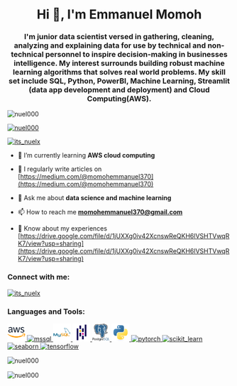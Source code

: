 
<h1 align="center">Hi 👋, I'm Emmanuel Momoh</h1>
<h3 align="center">I'm junior data scientist versed in gathering, cleaning, analyzing and explaining data for use by technical and non-technical personnel to inspire decision-making in businesses intelligence. My interest surrounds building robust machine learning algorithms that solves real world problems. My skill set include SQL, Python, PowerBI, Machine Learning, Streamlit (data app development and deployment) and Cloud Computing(AWS).</h3>



<p align="left"> <img src="https://komarev.com/ghpvc/?username=nuel000&label=Profile%20views&color=0e75b6&style=flat" alt="nuel000" /> </p>

<p align="left"> <a href="https://github.com/ryo-ma/github-profile-trophy"><img src="https://github-profile-trophy.vercel.app/?username=nuel000" alt="nuel000" /></a> </p>

<p align="left"> <a href="https://twitter.com/its_nuelx" target="blank"><img src="https://img.shields.io/twitter/follow/its_nuelx?logo=twitter&style=for-the-badge" alt="its_nuelx" /></a> </p>

- 🌱 I’m currently learning **AWS cloud computing**

- 📝 I regularly write articles on [https://medium.com/@momohemmanuel370](https://medium.com/@momohemmanuel370)

- 💬 Ask me about **data science and machine learning**

- 📫 How to reach me **momohemmanuel370@gmail.com**

- 📄 Know about my experiences [https://drive.google.com/file/d/1jUXXg0iv42XcnswReQKH6lVSHTVwqRK7/view?usp=sharing](https://drive.google.com/file/d/1jUXXg0iv42XcnswReQKH6lVSHTVwqRK7/view?usp=sharing)

<h3 align="left">Connect with me:</h3>
<p align="left">
<a href="https://twitter.com/its_nuelx" target="blank"><img align="center" src="https://raw.githubusercontent.com/rahuldkjain/github-profile-readme-generator/master/src/images/icons/Social/twitter.svg" alt="its_nuelx" height="30" width="40" /></a>
</p>

<h3 align="left">Languages and Tools:</h3>
<p align="left"> <a href="https://aws.amazon.com" target="_blank" rel="noreferrer"> <img src="https://raw.githubusercontent.com/devicons/devicon/master/icons/amazonwebservices/amazonwebservices-original-wordmark.svg" alt="aws" width="40" height="40"/> </a> <a href="https://www.microsoft.com/en-us/sql-server" target="_blank" rel="noreferrer"> <img src="https://www.svgrepo.com/show/303229/microsoft-sql-server-logo.svg" alt="mssql" width="40" height="40"/> </a> <a href="https://www.mysql.com/" target="_blank" rel="noreferrer"> <img src="https://raw.githubusercontent.com/devicons/devicon/master/icons/mysql/mysql-original-wordmark.svg" alt="mysql" width="40" height="40"/> </a> <a href="https://pandas.pydata.org/" target="_blank" rel="noreferrer"> <img src="https://raw.githubusercontent.com/devicons/devicon/2ae2a900d2f041da66e950e4d48052658d850630/icons/pandas/pandas-original.svg" alt="pandas" width="40" height="40"/> </a> <a href="https://www.postgresql.org" target="_blank" rel="noreferrer"> <img src="https://raw.githubusercontent.com/devicons/devicon/master/icons/postgresql/postgresql-original-wordmark.svg" alt="postgresql" width="40" height="40"/> </a> <a href="https://www.python.org" target="_blank" rel="noreferrer"> <img src="https://raw.githubusercontent.com/devicons/devicon/master/icons/python/python-original.svg" alt="python" width="40" height="40"/> </a> <a href="https://pytorch.org/" target="_blank" rel="noreferrer"> <img src="https://www.vectorlogo.zone/logos/pytorch/pytorch-icon.svg" alt="pytorch" width="40" height="40"/> </a> <a href="https://scikit-learn.org/" target="_blank" rel="noreferrer"> <img src="https://upload.wikimedia.org/wikipedia/commons/0/05/Scikit_learn_logo_small.svg" alt="scikit_learn" width="40" height="40"/> </a> <a href="https://seaborn.pydata.org/" target="_blank" rel="noreferrer"> <img src="https://seaborn.pydata.org/_images/logo-mark-lightbg.svg" alt="seaborn" width="40" height="40"/> </a> <a href="https://www.tensorflow.org" target="_blank" rel="noreferrer"> <img src="https://www.vectorlogo.zone/logos/tensorflow/tensorflow-icon.svg" alt="tensorflow" width="40" height="40"/> </a> </p>

<p><img align="center" src="https://github-readme-stats.vercel.app/api/top-langs?username=nuel000&show_icons=true&locale=en&layout=compact" alt="nuel000" /></p>

<p><img align="center" src="https://github-readme-streak-stats.herokuapp.com/?user=nuel000&" alt="nuel000" /></p>
